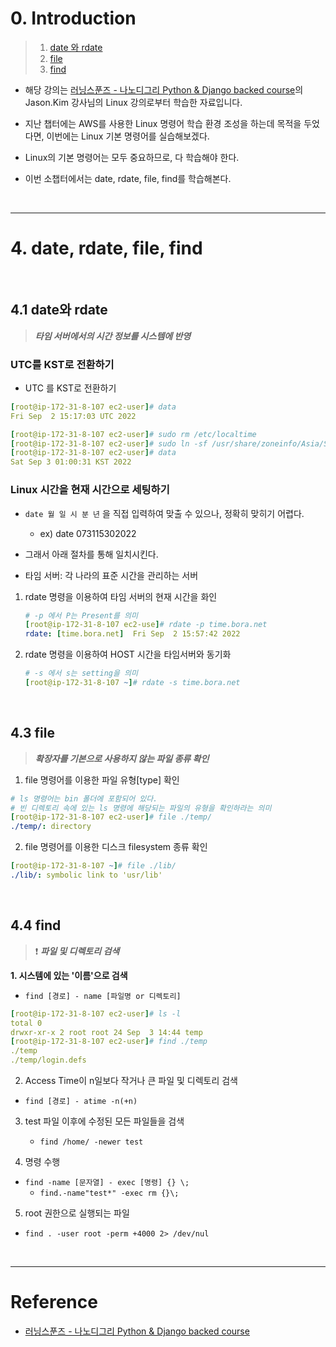 # 0. Introduction

> 1. [date 와 rdate](#41-date와-rdate)
> 2. [file](#43-file)
> 3. [find](#44-find)

- 해당 강의는 [러닝스푼즈 - 나노디그리 Python & Django backed course](https://learningspoons.com/course/detail/django-backend/)의 Jason.Kim 강사님의 Linux 강의로부터 학습한 자료입니다.

- 지난 챕터에는 AWS를 사용한 Linux 명령어 학습 환경 조성을 하는데 목적을 두었다면, 이번에는 Linux 기본 명령어를 실습해보겠다.

- Linux의 기본 명령어는 모두 중요하므로, 다 학습해야 한다.

- 이번 소챕터에서는 date, rdate, file, find를 학습해본다.  

<br>

---

# 4. date, rdate, file, find

<br>

## 4.1 date와 rdate

> **_타임 서버에서의 시간 정보를 시스템에 반영_**



### UTC를 KST로 전환하기

- UTC 를 KST로 전환하기

```yml
[root@ip-172-31-8-107 ec2-user]# data
Fri Sep  2 15:17:03 UTC 2022 

[root@ip-172-31-8-107 ec2-user]# sudo rm /etc/localtime
[root@ip-172-31-8-107 ec2-user]# sudo ln -sf /usr/share/zoneinfo/Asia/Seoul /etc/localtime
[root@ip-172-31-8-107 ec2-user]# data
Sat Sep 3 01:00:31 KST 2022
```

### Linux 시간을 현재 시간으로 세팅하기 

- `date 월 일 시 분 년` 을 직접 입력하여 맞출 수 있으나, 정확히 맞히기 어렵다. 
    - ex) date 073115302022

- 그래서 아래 절차를 통해 일치시킨다.

- 타임 서버: 각 나라의 표준 시간을 관리하는 서버  

1. rdate 명령을 이용하여 타임 서버의 현재 시간을 화인  
    
    ```yml
    # -p 에서 P는 Present를 의미
    [root@ip-172-31-8-107 ec2-use]# rdate -p time.bora.net
    rdate: [time.bora.net]	Fri Sep  2 15:57:42 2022
    ```

2. rdate 명령을 이용하여 HOST 시간을 타임서버와 동기화  

    ```yml
    # -s 에서 s는 setting을 의미 
    [root@ip-172-31-8-107 ~]# rdate -s time.bora.net
    ```


<br>

## 4.3 file

> **_확장자를 기본으로 사용하지 않는 파일 종류 확인_**

1. file 명령어를 이용한 파일 유형[type] 확인  

```yml
# ls 명령어는 bin 폴더에 포함되어 있다. 
# 빈 디렉토리 속에 있는 ls 명령에 해당되는 파일의 유형을 확인하라는 의미
[root@ip-172-31-8-107 ec2-user]# file ./temp/
./temp/: directory
```

2. file 명령어를 이용한 디스크 filesystem 종류 확인  

```yml
[root@ip-172-31-8-107 ~]# file ./lib/
./lib/: symbolic link to 'usr/lib'
```

<br>

## 4.4 find

> ❗️ **_파일 및 디렉토리 검색_**

**1. 시스템에 있는 '이름'으로 검색**

- `find [경로] - name [파일명 or 디렉토리]`


```yml
[root@ip-172-31-8-107 ec2-user]# ls -l
total 0
drwxr-xr-x 2 root root 24 Sep  3 14:44 temp
[root@ip-172-31-8-107 ec2-user]# find ./temp 
./temp
./temp/login.defs
```

2. Access Time이 n일보다 작거나 큰 파일 및 디렉토리 검색  

- `find [경로] - atime -n(+n)`


3. test 파일 이후에 수정된 모든 파일들을 검색

    - `find /home/ -newer test`


4. 명령 수행

- `find -name [문자열] - exec [명령] {} \;`
    - `find.-name"test*" -exec rm {}\;`


5. root 권한으로 실행되는 파일

- `find . -user root -perm +4000 2> /dev/nul`




<br>

---
# Reference

- [러닝스푼즈 - 나노디그리 Python & Django backed course](https://learningspoons.com/course/detail/django-backend/)
